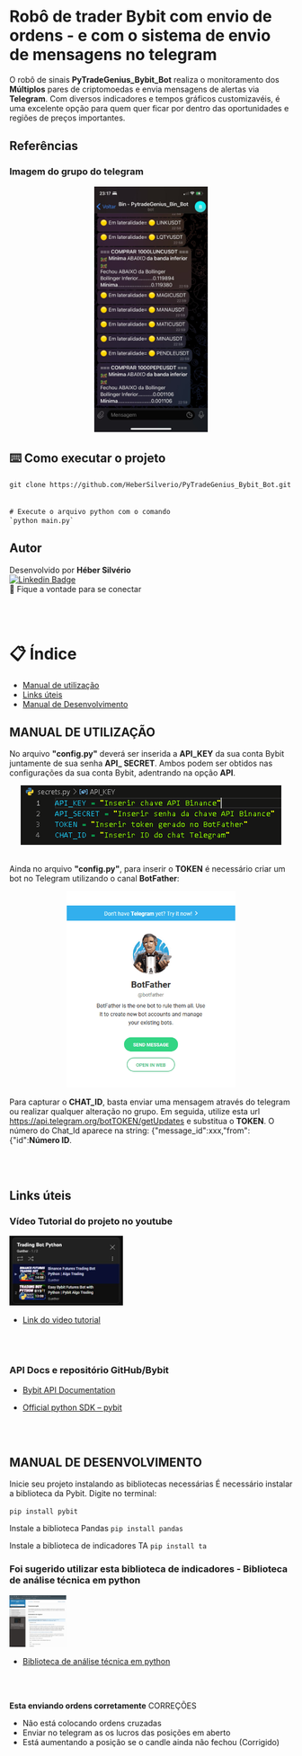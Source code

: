 # Robô de trader Bybit com envio de ordens - e com o sistema de envio de mensagens no telegram

O robô de sinais **PyTradeGenius_Bybit_Bot** realiza o monitoramento dos **Múltiplos** pares de criptomoedas e envia mensagens de alertas via **Telegram**. Com diversos indicadores e tempos gráficos customizavéis, é uma excelente opção para quem quer ficar por dentro das oportunidades e regiões de preços importantes.

## Referências

### Imagem do grupo do telegram
<div align="center">
<img src ="https://raw.githubusercontent.com/HeberSilverio/PyTradeGenius_Bybit_Bot/main/img/imageTelegram.jpeg" alt="Image" style="max-width: 40%;">
</div>

## ⌨️ Como executar o projeto
```* Clonando o repositório
git clone https://github.com/HeberSilverio/PyTradeGenius_Bybit_Bot.git


# Execute o arquivo python com o comando
`python main.py`
```

## Autor
Desenvolvido por **Héber Silvério** </br>
<a href="https://www.linkedin.com/in/hebersilverio/" rel="nofollow" target="_blank"><img src="https://img.shields.io/badge/LinkedIn-0077B5?style=for-the-badge&logo=linkedin&logoColor=white" alt="Linkedin Badge" data-canonical-src="https://img.shields.io/badge/linkedin-%230077B5.svg?&amp;style=for-the-badge&amp;logo=linkedin&amp;logoColor=white&amp;link=https://www.linkedin.com/in/hebersilverio/" style="max-width:100%;"></a></br>
👋 Fique a vontade para se conectar

</br></br>

# 📋 Índice

*  <a href="https://github.com/HeberSilverio/PyTradeGenius_Bin_Bot?tab=readme-ov-file#manual-de-utiliza%C3%A7%C3%A3o" rel="nofollow" target="_blank">Manual de utilização</a>
*  <a href="https://github.com/HeberSilverio/PyTradeGenius_Bin_Bot?tab=readme-ov-file#links-%C3%BAteis" rel="nofollow" target="_blank">Links úteis</a>
*  <a href="https://github.com/HeberSilverio/PyTradeGenius_Bin_Bot?tab=readme-ov-file#manual-de-desenvolvimento" rel="nofollow" target="_blank">Manual de Desenvolvimento</a>


## **MANUAL DE UTILIZAÇÃO**

No arquivo **"config.py"** deverá ser inserida a **API_KEY** da sua conta Bybit juntamente de sua senha **API_ SECRET**. Ambos podem ser obtidos nas configurações da sua conta Bybit, adentrando na opção **API**.
<div align="center">
<img src = "https://raw.githubusercontent.com/HeberSilverio/PyHbSinais/main/img/secrets.png">
</div></br>

Ainda no arquivo **"config.py"**, para inserir o **TOKEN** é necessário criar um bot no Telegram utilizando o canal **BotFather**:

<div align="center">
<img src = "https://raw.githubusercontent.com/HeberSilverio/PyHbSinais/main/img/botfather.png" alt="Image" height="350" width="300">
</div>
  
Para capturar o **CHAT_ID**, basta enviar uma mensagem através do telegram ou realizar qualquer alteração no grupo.
Em seguida, utilize esta url https://api.telegram.org/botTOKEN/getUpdates e substitua o **TOKEN**. 
O número do Chat_Id aparece na string: {"message_id":xxx,"from":{"id":**Número ID**.

</br></br>

## Links úteis 

### Vídeo Tutorial do projeto no youtube
<a target="_blank" rel="noopener noreferrer" href="gif do vídeo">
    <img src="https://raw.githubusercontent.com/HeberSilverio/PyTradeGenius_Bin_Bot/main/img/print_video.JPG" alt="Print Video" style="max-width: 40%;">
</a> </br>

* <a href="https://youtu.be/YVnu7aSMaCM?si=mwc2suq6GYSAH8R0" rel="nofollow" target="_blank">Link do video tutorial</a> 

</br></br>

### API Docs e repositório GitHub/Bybit
*  <a href="https://bybit-exchange.github.io/docs/" target="_blank">Bybit API Documentation</a> 

* <a target="_blank" rel="noopener noreferrer" href="https://github.com/bybit-exchange/pybit">Official python SDK – pybit</a> 

</br></br>

## **MANUAL DE DESENVOLVIMENTO**
Inicie seu projeto instalando as bibliotecas necessárias
É necessário instalar a biblioteca da Pybit. Digite no terminal: 

`pip install pybit`

Instale a biblioteca Pandas
`pip install pandas`

Instale a biblioteca de indicadores TA
`pip install ta`


### Foi sugerido utilizar esta biblioteca de indicadores - Biblioteca de análise técnica em python 

<a target="_blank" rel="noopener noreferrer" href="gif do vídeo">
    <img src="https://raw.githubusercontent.com/HeberSilverio/PyTradeGenius_Bin_Bot/main/img/biblioteca%20de%20indicadores%20python.JPG" alt="Biblioteca de indicadores" style="max-width: 20%;">
</a> </br>

*  <a href="https://github.com/binance/binance-futures-connector-python/tree/main/examples/um_futures/trade" rel="nofollow" target="_blank">Biblioteca de análise técnica em python</a> 

</br></br>

**Esta enviando ordens corretamente**
CORREÇÕES
* Não está colocando ordens cruzadas
* Enviar no telegram as os lucros das posições em aberto
* Está aumentando a posição se o candle ainda não fechou (Corrigido)